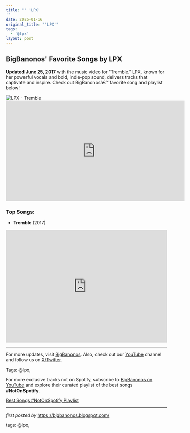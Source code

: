 ```yaml
---
title: "' 'LPX'
'"
date: 2025-01-16
original_title: "'LPX'"
tags:
  - '@lpx'
layout: post
---
```

<h2 >BigBanonos' Favorite Songs by LPX</h2> <!-- Introductory Text -->
<p ><strong>Updated June 25, 2017</strong> with the music video for "Tremble." LPX, known for her powerful vocals and bold, indie-pop sound, delivers tracks that captivate and inspire. Check out BigBanonosâ€™ favorite song and playlist below!</p> <!-- Featured Image -->
<div > <img src="https://i.scdn.co/image/ab6761610000e5ebcb227efe3b9a55c7d8c097a2" alt="LPX - Tremble">
</div> <!-- YouTube Video Embed -->
<div > <iframe width="560" height="315" src="https://www.youtube.com/embed/videoseries?list=PLtuNtuTatqI3y8z93OsiF9BaEeHq-bBeW" frameborder="0" allow="autoplay; encrypted-media" allowfullscreen></iframe>
</div> <!-- Song List -->
<h3>Top Songs:</h3>
<ul> <li><strong>Tremble</strong> (2017)</li>
</ul> <!-- Spotify Playlist Embed -->
<div > <iframe src="https://open.spotify.com/embed/playlist/3PyX51KHkhjm81EGPHFV0b?utm_source=generator" width="100%" height="352" frameborder="0" allow="autoplay; clipboard-write; encrypted-media; fullscreen; picture-in-picture" loading="lazy"></iframe>
</div> <!-- Footer Links -->
<hr />
<p >For more updates, visit <a href="https://bigbanonos.blogspot.com/" target="_blank">BigBanonos</a>. Also, check out our <a href="https://www.youtube.com/@BigBanonos" target="_blank">YouTube</a> channel and follow us on <a href="https://x.com/bigbanonos" target="_blank">X/Twitter</a>.</p> <!-- Tags -->
<p >Tags: @lpx,</p>


<!--Subscribe and Playlist Links-->
<div>
    <p>For more exclusive tracks not on Spotify, subscribe to <a href="https://www.youtube.com/@BigBanonos" target="_blank">BigBanonos on YouTube</a> and explore their curated playlist of the best songs <strong>#NotOnSpotify</strong>.</p>
    <p><a href="https://www.youtube.com/playlist?list=PLtuNtuTatqI0kFahUCbtbfenC_ET5O_tr" target="_blank">Best Songs #NotOnSpotify Playlist<br /></a></p></div>

<hr />

<p><em>first posted by</em> <a href="https://bigbanonos.blogspot.com/" rel="noopener" target="_new">https://bigbanonos.blogspot.com/</a></p>

<p>tags: @lpx,</p>
